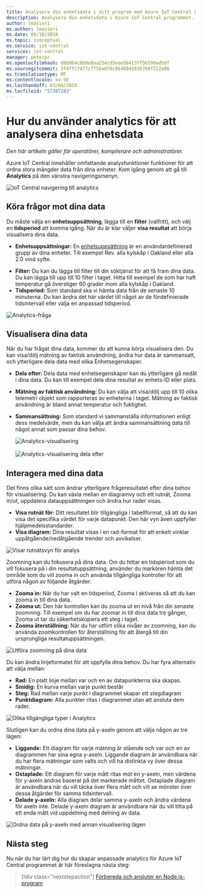 ```yaml
---
title: Analysera din enhetsdata i ditt program med Azure IoT Central | Microsoft Docs
description: Analysera din enhetsdata i Azure IoT Central programmet.
author: lmasieri
ms.author: lmasieri
ms.date: 09/18/2018
ms.topic: conceptual
ms.service: iot-central
services: iot-central
manager: peterpr
ms.openlocfilehash: d0b964c089e8aa234cd5eee56413ff56599ad5df
ms.sourcegitcommit: 3f4ffc7477cff56a078c9640043836768f212a06
ms.translationtype: MT
ms.contentlocale: sv-SE
ms.lasthandoff: 03/04/2019
ms.locfileid: "57307283"
---
```

# <a name="how-to-use-analytics-to-analyze-your-device-data"></a>Hur du använder analytics för att analysera dina enhetsdata


*Den här artikeln gäller för operatörer, kompilerare och administratörer.*


Azure IoT Central innehåller omfattande analysfunktioner funktioner för att ordna stora mängder data från dina enheter. Kom igång genom att gå till **Analytics** på den vänstra navigeringsmenyn. 

  ![IoT Central navigering till analytics](media/howto-create-analytics/analytics-navigation.png)

## <a name="querying-your-data"></a>Köra frågor mot dina data

Du måste välja en **enhetsuppsättning**, lägga till en **filter** (valfritt), och välj en **tidsperiod** att komma igång. När du är klar väljer **visa resultat** att börja visualisera dina data.


* **Enhetsuppsättningar:** En [enhetsuppsättning](howto-use-device-sets.md) är en användardefinierad grupp av dina enheter. Till exempel Rev. alla kylskåp i Oakland eller alla 2.0 vind syfte.

<!---
to-do: confirm if 10 is the max number of filters
to-do: do we need to explain how fiters work?
--->

* **Filter:** Du kan du lägga till filter till din söktjänst för att få fram dina data. Du kan lägga till upp till 10 filter i taget. Hitta till exempel de som har haft temperatur gå överstiger 60 grader inom alla kylskåp i Oakland. 
* **Tidsperiod:** Som standard ska vi hämta data från de senaste 10 minuterna. Du kan ändra det här värdet till något av de fördefinierade tidsintervall eller välja en anpassad tidsperiod. 

 ![Analytics-fråga](media/howto-create-analytics/analytics-query.png)

## <a name="visualizing-your-data"></a>Visualisera dina data

När du har frågat dina data, kommer du att kunna börja visualisera den. Du kan visa/dölj mätning av faktisk användning, ändra hur data är sammansatt, och ytterligare dela data med olika Enhetsegenskaper.  

* **Dela efter:** Dela data med enhetsegenskaper kan du ytterligare gå nedåt i dina data. Du kan till exempel dela dina resultat av enhets-ID eller plats.
<!---
to-do: confirm if 10 is the max number of measurements
--->
* **Mätning av faktisk användning:** Du kan välja att visa/dölj upp till 10 olika telemetri objekt som rapporteras av enheterna i taget. Mätning av faktisk användning är bland annat temperatur och fuktighet. 
* **Sammansättning:** Som standard vi sammanställa informationen enligt dess medelvärde, men du kan välja att ändra sammansättning data till något annat som passar dina behov. 

   ![Analytics-visualisering](media/howto-create-analytics/analytics-visualize.png) <br/><br/>
   ![Analytics-visualisering dela efter](media/howto-create-analytics/analytics-splitby.png)

## <a name="interacting-with-your-data"></a>Interagera med dina data

Det finns olika sätt som ändrar ytterligare frågeresultatet efter dina behov för visualisering. Du kan växla mellan en diagramvy och ett rutnät, Zooma in/ut, uppdatera datauppsättningen och ändra hur rader visas.

* **Visa rutnät för:** Ditt resultatet blir tillgängliga i tabellformat, så att du kan visa det specifika värdet för varje datapunkt. Den här vyn även uppfyller hjälpmedelsstandarder. 
* **Visa diagram:** Dina resultat visas i en rad-format för att enkelt vinklar uppåtgående/nedåtgående trender och avvikelser. 

 ![Visar rutnätsvyn för analys](media/howto-create-analytics/analytics-showgrid.png)

Zoomning kan du fokusera på dina data. Om du hittar en tidsperiod som du vill fokusera på i din resultatuppsättning, använder du markören hämta det område som du vill zooma in och använda tillgängliga kontroller för att utföra någon av följande åtgärder:
* **Zooma in:** När du har valt en tidsperiod, Zooma i aktiveras så att du kan zooma in till dina data.
* **Zooma ut:** Den här kontrollen kan du zooma ut en nivå från din senaste zoomning. Till exempel om du har zoomar in till dina data tre gånger, Zooma ut tar du säkerhetskopiera ett steg i taget.
* **Zooma återställning:** När du har utfört olika nivåer av zoomning, kan du använda zoomkontrollen för återställning för att återgå till din ursprungliga resultatuppsättningen. 

 ![Utföra zoomning på dina data](media/howto-create-analytics/analytics-zoom.png)


Du kan ändra linjeformatet för att uppfylla dina behov. Du har fyra alternativ att välja mellan:
* **Rad:** En platt linje mellan var och en av datapunkterna ska skapas. 
* **Smidig:** En kurva mellan varje punkt består
* **Steg:** Rad mellan varje punkt i diagrammet skapar ett stegdiagram
* **Punktdiagram:** Alla punkter ritas i diagrammet utan att ansluta dem rader. 

 ![Olika tillgängliga typer i Analytics](media/howto-create-analytics/analytics-linetypes.png)

Slutligen kan du ordna dina data på y-axeln genom att välja någon av tre lägen:

* **Liggande:** Ett diagram för varje mätning är stående och var och en av diagrammen har sina egna y-axeln. Liggande diagram är användbara när du har flera mätningar som valts och vill ha distinkta vy över dessa mätningar.
* **Ostaplade:** Ett diagram för varje mått ritas mot en y-axeln, men värdena för y-axeln ändras baserat på det markerade måttet. Ostaplade diagram är användbara när du vill täcka över flera mått och vill se mönster över dessa åtgärder för samma tidsintervall.
* **Delade y-axeln:** Alla diagram delar samma y-axeln och ändra värdena för axeln inte. Delade y-axeln diagram är användbara när du vill titta på ett enda mått vid uppdelning med delning av data.

 ![Ordna data på y-axeln med annan visualisering lägen](media/howto-create-analytics/analytics-yaxis.png)

## <a name="next-steps"></a>Nästa steg

Nu när du har lärt dig hur du skapar anpassade analytics för Azure IoT Central programmet är här föreslagna nästa steg:

> [!div class="nextstepaction"]
> [Förbereda och ansluter en Node.js-program](howto-connect-nodejs.md)
